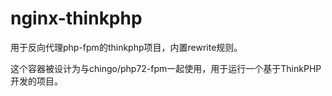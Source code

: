 # nginx-thinkphp
用于反向代理php-fpm的thinkphp项目，内置rewrite规则。

这个容器被设计为与chingo/php72-fpm一起使用，用于运行一个基于ThinkPHP开发的项目。
